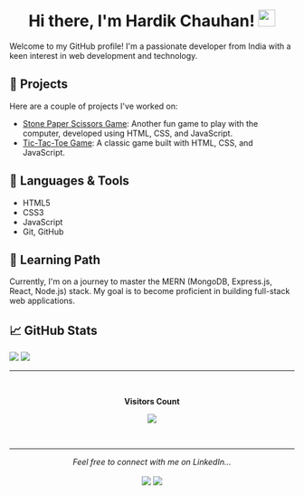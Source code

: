 <h1 align="center">Hi there, I'm Hardik Chauhan! <img src="https://media.giphy.com/media/hvRJCLFzcasrR4ia7z/giphy.gif" width="30px"></h1>

Welcome to my GitHub profile! I'm a passionate developer from India with a keen interest in web development and technology.

## 🚀 Projects

Here are a couple of projects I've worked on:

- [Stone Paper Scissors Game](https://github.com/chauhan-hardik/rock-paper-scissors.git): Another fun game to play with the computer, developed using HTML, CSS, and JavaScript.
- [Tic-Tac-Toe Game](https://github.com/chauhan-hardik/Tic-Tac-Toe.git): A classic game built with HTML, CSS, and JavaScript.

## 🔧 Languages & Tools

- HTML5
- CSS3
- JavaScript
- Git, GitHub

## 🌱 Learning Path

Currently, I'm on a journey to master the MERN (MongoDB, Express.js, React, Node.js) stack. My goal is to become proficient in building full-stack web applications.

## 📈 GitHub Stats

<p align="centre">
  <img src="https://github-readme-stats.vercel.app/api?username=chauhan-hardik&show_icons=true&count_private=true&theme=radical"/>
  <img src="https://github-readme-stats.vercel.app/api/top-langs/?username=chauhan-hardik&layout=compact&theme=radical" />
</p>

---

<div align="center">
  <br>
  <p align="centre"><b>Visitors Count</b></p>  
  <p align="center"><img align="center" src="https://profile-counter.glitch.me/{chauhan-hardik}/count.svg" /></p> 
  <br>
</div>

---
<p align="center">
  <i>Feel free to connect with me on LinkedIn...</i>
  <br/><br/>
  <a target="_blank" href="https://www.linkedin.com/in/hardik-chauhan-256260266"><img src="https://img.shields.io/badge/-LinkedIn-0077B5?style=for-the-badge&logo=Linkedin&logoColor=white"></img></a>
  <a target="_blank" href="mailto:hardikchauhan1502@gmail.com"><img src="https://img.shields.io/badge/-Gmail-D14836?style=for-the-badge&logo=Gmail&logoColor=white"></img></a>

  <br>
</p>
